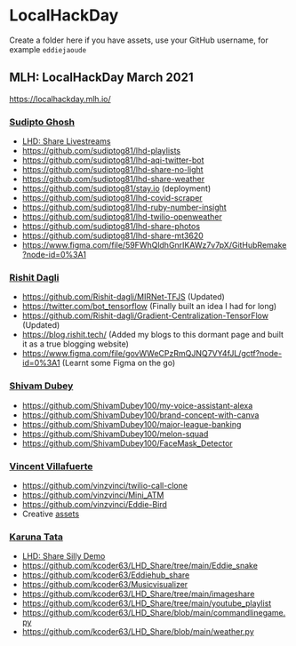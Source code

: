# LocalHackDay

Create a folder here if you have assets, use your GitHub username, for example `eddiejaoude`

## MLH: LocalHackDay March 2021

https://localhackday.mlh.io/

### [Sudipto Ghosh](https://github.com/sudiptog81)
- [LHD: Share Livestreams](https://www.youtube.com/playlist?list=PLcZ4Znc9drzJSiF2MucwO-YdiZ828J50n)
- https://github.com/sudiptog81/lhd-playlists
- https://github.com/sudiptog81/lhd-aqi-twitter-bot
- https://github.com/sudiptog81/lhd-share-no-light
- https://github.com/sudiptog81/lhd-share-weather
- https://github.com/sudiptog81/stay.io (deployment)
- https://github.com/sudiptog81/lhd-covid-scraper
- https://github.com/sudiptog81/lhd-ruby-number-insight
- https://github.com/sudiptog81/lhd-twilio-openweather
- https://github.com/sudiptog81/lhd-share-photos
- https://github.com/sudiptog81/lhd-share-mt3620
- https://www.figma.com/file/59FWhQldhGnrIKAWz7v7pX/GitHubRemake?node-id=0%3A1

### [Rishit Dagli](https://github.com/Rishit-dagli)
- https://github.com/Rishit-dagli/MIRNet-TFJS (Updated)
- https://twitter.com/bot_tensorflow (Finally built an idea I had for long)
- https://github.com/Rishit-dagli/Gradient-Centralization-TensorFlow (Updated)
- https://blog.rishit.tech/ (Added my blogs to this dormant page and built it as a true blogging website)
- https://www.figma.com/file/govWWeCPzRmQJNQ7VY4fJL/gctf?node-id=0%3A1 (Learnt some Figma on the go)

### [Shivam Dubey](https://github.com/ShivamDubey100)
- https://github.com/ShivamDubey100/my-voice-assistant-alexa
- https://github.com/ShivamDubey100/brand-concept-with-canva
- https://github.com/ShivamDubey100/major-league-banking
- https://github.com/ShivamDubey100/melon-squad
- https://github.com/ShivamDubey100/FaceMask_Detector

### [Vincent Villafuerte](https://github.com/vinzvinci)
- <a href="https://github.com/vinzvinci/twilio-call-clone">https://github.com/vinzvinci/twilio-call-clone</a>
- <a href="https://github.com/vinzvinci/Mini_ATM">https://github.com/vinzvinci/Mini_ATM</a>
- <a href="https://github.com/vinzvinci/Eddie-Bird">https://github.com/vinzvinci/Eddie-Bird</a>
- Creative <a href="https://github.com/vinzvinci/Hackathons/tree/main/2021/03/localhackday/vinzvinci">assets</a>

### [Karuna Tata](https://github.com/kcoder63)
- [LHD: Share Silly Demo](https://youtu.be/6RGPandlOxg)
- https://github.com/kcoder63/LHD_Share/tree/main/Eddie_snake
- https://github.com/kcoder63/Eddiehub_share
- https://github.com/kcoder63/Musicvisualizer
- https://github.com/kcoder63/LHD_Share/tree/main/imageshare
- https://github.com/kcoder63/LHD_Share/tree/main/youtube_playlist
- https://github.com/kcoder63/LHD_Share/blob/main/commandlinegame.py
- https://github.com/kcoder63/LHD_Share/blob/main/weather.py
